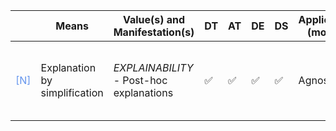 |       | Means  | Value(s) and Manifestation(s)| DT|AT | DE | DS | Application (model) | Approach | Visual elements | Additional details
| ----------- |  --------------------------- | ---------------  |------------------------------|-------------| ----------------------|----------------------|----------------------------|--------------------|------------------------|--------------------------------- |
<span style="color:#6495ED">[N]</span> | Explanation by simplification |   *EXPLAINABILITY*<br> - Post-hoc explanations |✅ |✅ |✅ | ✅ | Agnostic |- Decision rule <br> - Decision tree|   |